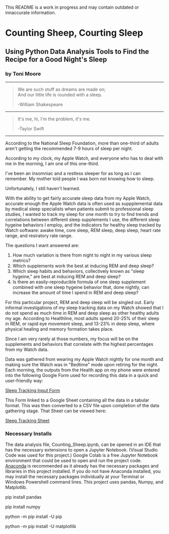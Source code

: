 This README is a work in progress and may contain outdated or innaccurate information.

# Counting Sheep, Courting Sleep
## Using Python Data Analysis Tools to Find the Recipe for a Good Night's Sleep
### by Toni Moore
___

> We are such stuff as dreams are made on;       
>And our little life is rounded with a sleep.
>              
> -William Shakespeare
___
>It's me, hi, I'm the problem, it's me.
>
>-Taylor Swift
___

According to the National Sleep Foundation, more than one-third of adults aren't getting the recommended 7-9 hours of sleep per night. 

According to my clock, my Apple Watch,  and everyone who has to deal with me in the morning, I am one of this one-third.

I've been an insomniac and a restless sleeper for as long as I can remember. My mother told people I was born not knowing how to sleep. 

Unfortunately, I still haven't learned.

With the ability to get fairly accurate sleep data from my Apple Watch, accurate enough the Apple Watch data is often used as suppplemental data by medical sleep specialists when patients submit to professional sleep studies, I wanted to track my sleep for one month to try to find trends and correlations between different sleep supplements I use, the different sleep hygeine behaviors I employ, and the indicators for healthy sleep tracked by Watch software: awake time, core sleep, REM sleep, deep sleep, heart rate range, and resiratory rate range.

The questions I want answered are:

1. How much variation is there from night to night in my various sleep metrics?
2. Which supplements work the best at inducing REM and deep sleep? 
3. Which sleep habits and behaviors, collectively known as "sleep hygeine," are best at inducing REM and deep sleep?
4. Is there an easily-reproducible formula of one sleep supplement combined with one sleep hygeine behavior that, done nightly, can increase the amount of time I spend in REM and deep sleep? 

For this particular project, REM and deep sleep will be singled out. Early informal investigations of my sleep tracking data on my Watch showed that I do not spend as much time in REM and deep sleep as other healthy adults my age. According to Healthline, most adults spend 20-25% of their sleep in REM, or rapid eye movement sleep, and 13-23% in deep sleep, where physical healing and memory formation takes place. 

Since I am very rarely at those numbers, my focus will be on the supplements and behaviors that correlate with the highest percentages from my Watch data. 

Data was gathered from wearing my Apple Watch nightly for one month and making sure the Watch was in "Bedtime" mode upon retiring for the night. Each morning, the outputs from the Health app on my phone were entered into the following Google Form used for recording this data in a quick and user-friendly way:

[Sleep Tracking Input Form](https://forms.gle/MngG8s4dmk8k6TRK6)


This Form linked to a Google Sheet containing all the data in a tabular format. This was then converted to a CSV file upon completion of the data gathering stage. That Sheet can be viewed here:

[Sleep Tracking Sheet](https://docs.google.com/spreadsheets/d/1xQZa-SgVZmOvIJ1EnW7v3I0bptejfR9Ju3zafn3GvIk/edit?usp=sharing)

### Necessary Installs

The data analysis file, Counting_Sheep.ipynb, can be opened in an IDE that has the necessary extensions to open a Jupyter Notebook. (Visual Studio Code was used for this project.) Google Colab is a free Jupyter Notebook environment that could be used to open and run the project code. [Anaconda](https://www.anaconda.com/products/distribution) is recommended as it already has the necessary packages and libraries in this project installed. If you do not have Anaconda installed, you may install the necessary packages individually at your Terminal or Windows Powershell command lines. This project uses pandas, Numpy, and Matplotlib.

pip install pandas

pip install numpy

python -m pip install -U pip

python -m pip install -U matplotlib









